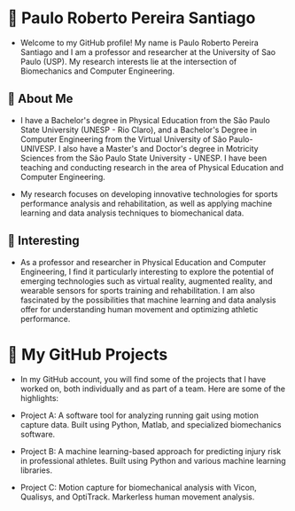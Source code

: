 # 👋 Paulo Roberto Pereira Santiago
- Welcome to my GitHub profile! My name is Paulo Roberto Pereira Santiago and I am a professor and researcher at the University of Sao Paulo (USP). My research interests lie at the intersection of Biomechanics and Computer Engineering.

## 🧐 About Me
- I have a Bachelor's degree in Physical Education from the São Paulo State University (UNESP - Rio Claro), and a Bachelor's Degree in Computer Engineering from the Virtual University of São Paulo-UNIVESP. I also have a Master's and Doctor's degree in Motricity Sciences from the São Paulo State University - UNESP. I have been teaching and conducting research in the area of Physical Education and Computer Engineering.

- My research focuses on developing innovative technologies for sports performance analysis and rehabilitation, as well as applying machine learning and data analysis techniques to biomechanical data.

## 🤔 Interesting
- As a professor and researcher in Physical Education and Computer Engineering, I find it particularly interesting to explore the potential of emerging technologies such as virtual reality, augmented reality, and wearable sensors for sports training and rehabilitation. I am also fascinated by the possibilities that machine learning and data analysis offer for understanding human movement and optimizing athletic performance.

# 🔭 My GitHub Projects
- In my GitHub account, you will find some of the projects that I have worked on, both individually and as part of a team. Here are some of the highlights:

* Project A: A software tool for analyzing running gait using motion capture data. Built using Python, Matlab, and specialized biomechanics software.

* Project B: A machine learning-based approach for predicting injury risk in professional athletes. Built using Python and various machine learning libraries.

* Project C: Motion capture for biomechanical analysis with Vicon, Qualisys, and OptiTrack. Markerless human movement analysis.

